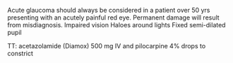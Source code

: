 Acute glaucoma
should always be considered in a patient over 50 yrs
presenting with an acutely painful red eye. Permanent damage will result
from misdiagnosis.
	Impaired vision
	Haloes around lights
	Fixed semi-dilated pupil

TT:
	acetazolamide (Diamox) 500 mg IV and pilocarpine 4% drops to constrict

